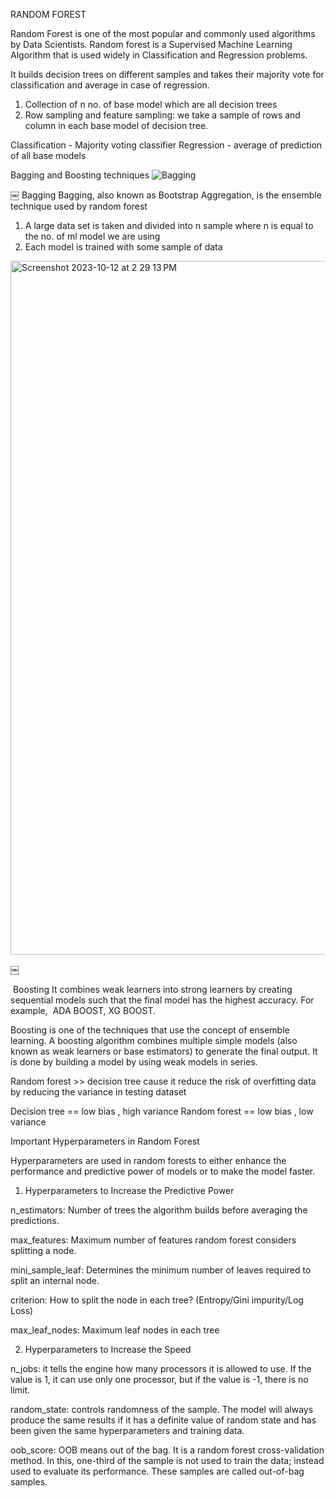 RANDOM FOREST

Random Forest is one of the most popular and commonly used algorithms by Data Scientists. Random forest is a Supervised Machine Learning Algorithm that is used widely in Classification and Regression problems.

 It builds decision trees on different samples and takes their majority vote for classification and average in case of regression.

1. Collection of n no. of base model which are all decision trees
2. Row sampling and feature sampling: we take a sample of rows and column in each base model of decision tree.                         


Classification - Majority voting classifier
Regression - average of prediction of all base models

Bagging and Boosting techniques
![Bagging](https://github.com/zerouchi/Machine-Learning/assets/79967043/886ace11-9b21-42dc-9e29-cc1af4b27a38)

￼
Bagging
Bagging, also known as Bootstrap Aggregation, is the ensemble technique used by random forest
1.  A large data set is taken and divided into n sample where n is equal to the no. of ml model we are using
2. Each model is trained with some sample of data

<img width="1110" alt="Screenshot 2023-10-12 at 2 29 13 PM" src="https://github.com/zerouchi/Machine-Learning/assets/79967043/61c3349d-2a2e-48b7-81db-50b511d54247">


￼

 Boosting
It combines weak learners into strong learners by creating sequential models such that the final model has the highest accuracy. For example,  ADA BOOST, XG BOOST.

Boosting is one of the techniques that use the concept of ensemble learning. A boosting algorithm combines multiple simple models (also known as weak learners or base estimators) to generate the final output. It is done by building a model by using weak models in series.





Random forest >> decision tree cause it reduce the risk of overfitting data by reducing the variance in testing dataset

Decision tree == low bias , high variance
Random forest == low bias , low variance

Important Hyperparameters in Random Forest

Hyperparameters are used in random forests to either enhance the performance and predictive power of models or to make the model faster.

1. Hyperparameters to Increase the Predictive Power

n_estimators: Number of trees the algorithm builds before averaging the predictions.

max_features: Maximum number of features random forest considers splitting a node.

mini_sample_leaf: Determines the minimum number of leaves required to split an internal node.

criterion: How to split the node in each tree? (Entropy/Gini impurity/Log Loss)

max_leaf_nodes: Maximum leaf nodes in each tree

2. Hyperparameters to Increase the Speed

n_jobs: it tells the engine how many processors it is allowed to use. If the value is 1, it can use only one processor, but if the value is -1, there is no limit.

random_state: controls randomness of the sample. The model will always produce the same results if it has a definite value of random state and has been given the same hyperparameters and training data.

oob_score: OOB means out of the bag. It is a random forest cross-validation method. In this, one-third of the sample is not used to train the data; instead used to evaluate its performance. These samples are called out-of-bag samples.

